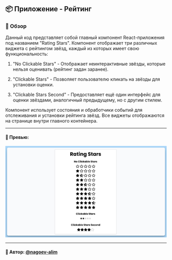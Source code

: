 ## 📦 Приложение - Рейтинг

### 🚀 Обзор
Данный код представляет собой главный компонент React-приложения под названием "Rating Stars". Компонент отображает три различных виджета с рейтингом звёзд, каждый из которых имеет свою функциональность:

1. "No Clickable Stars" - Отображает неинтерактивные звёзды, которые нельзя оценивать (рейтинг задан заранее).

2. "Clickable Stars" - Позволяет пользователю кликать на звёзды для установки оценки.

3. "Clickable Stars Second" - Предоставляет ещё один интерфейс для оценки звёздами, аналогичный предыдущему, но с другим стилем.

Компонент использует состояния и обработчики событий для отслеживания и установки рейтинга звёзд. Все виджеты отображаются на странице внутри главного контейнера.

---
#### 🌄 Превью:
![Превью](public/images/preview.jpg)


-----
#### 🙌 Автор: [@nagoev-alim](https://github.com/nagoev-alim)

